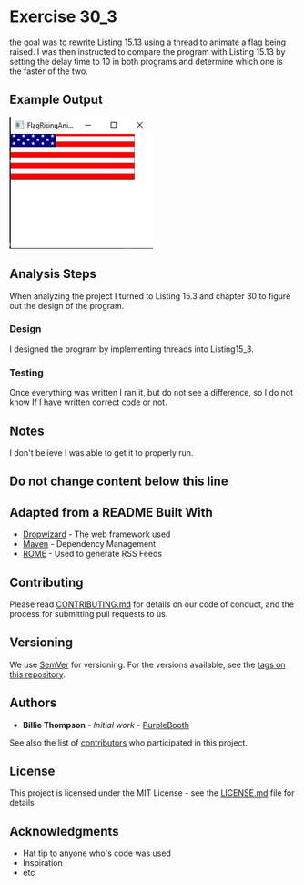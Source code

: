 # Exercise 30_3

the goal was to rewrite Listing 15.13 using a thread to animate a flag being
raised. I was then instructed to compare the program with Listing 15.13 by 
setting the delay time to 10 in both programs and determine which one is the
faster of the two.

## Example Output

![Sample Output](README.JPG)

## Analysis Steps

When analyzing the project I turned to Listing 15.3 and chapter 30 to figure out the design of the program.

### Design

I designed the program by implementing threads into Listing15_3.

### Testing

Once everything was written I ran it, but do not see a difference, so I do not know If I have written correct
code or not.

## Notes

I don't believe I was able to get it to properly run.

## Do not change content below this line
## Adapted from a README Built With

* [Dropwizard](http://www.dropwizard.io/1.0.2/docs/) - The web framework used
* [Maven](https://maven.apache.org/) - Dependency Management
* [ROME](https://rometools.github.io/rome/) - Used to generate RSS Feeds

## Contributing

Please read [CONTRIBUTING.md](https://gist.github.com/PurpleBooth/b24679402957c63ec426) for details on our code of conduct, and the process for submitting pull requests to us.

## Versioning

We use [SemVer](http://semver.org/) for versioning. For the versions available, see the [tags on this repository](https://github.com/your/project/tags). 

## Authors

* **Billie Thompson** - *Initial work* - [PurpleBooth](https://github.com/PurpleBooth)

See also the list of [contributors](https://github.com/your/project/contributors) who participated in this project.

## License

This project is licensed under the MIT License - see the [LICENSE.md](LICENSE.md) file for details

## Acknowledgments

* Hat tip to anyone who's code was used
* Inspiration
* etc
